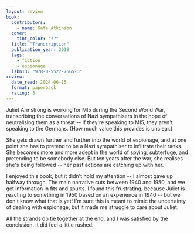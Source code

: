 ```yaml
---
layout: review
book:
  contributors:
    - name: Kate Atkinson
  cover:
    tint_color: "??"
  title: "Transcription"
  publication_year: 2018
  tags:
    - fiction
    - espionage
  isbn13: "978-0-5527-7665-3"
review:
  date_read: 2024-06-15
  format: paperback
  rating: 3
---
```

Juliet Armstrong is working for MI5 during the Second World War, transcribing the conversations of Nazi sympathisers in the hope of neutralising them as a threat -- if they're speaking to MI5, they aren't speaking to the Germans.
(How much value this provides is unclear.)

She gets drawn further and further into the world of espionage, and at one point she has to pretend to be a Nazi sympathiser to infiltrate their ranks.
She becomes more and more adept in the world of spying, subterfuge, and pretending to be somebody else.
But ten years after the war, she realises she's being followed -- her past actions are catching up with her.

I enjoyed this book, but it didn't hold my attention -- I almost gave up halfway through.
The main narrative cuts between 1940 and 1950, and we get information in fits and spurts.
I found this frustrating, because Juliet is reacting to something in 1950 based on an experience in 1940 -- but we don't know what that is yet!
I'm sure this is meant to mimic the uncertainty of dealing with espionage, but it made me struggle to care about Juliet.

All the strands do tie together at the end, and I was satisfied by the conclusion.
It did feel a little rushed.